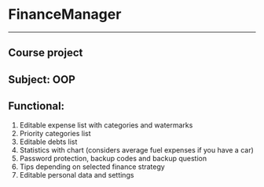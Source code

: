 # FinanceManager
-----------------
Course project
-----------------
Subject: OOP
-----------------
Functional:
-----------------
1. Editable expense list with categories and watermarks
2. Priority categories list
3. Editable debts list
4. Statistics with chart (considers average fuel expenses if you have a car) 
5. Password protection, backup codes and backup question
6. Tips depending on selected finance strategy
7. Editable personal data and settings
